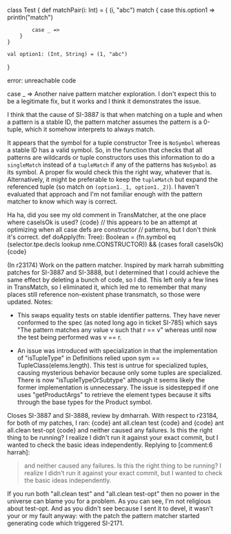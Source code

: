 class Test {
    def matchPair(i: Int) = {
        (i, "abc") match {
            case this.option1 => println("match")

            case _ =>
        }
    }

    val option1: (Int, String) = (1, "abc")
}

error: unreachable code

case _ =>
Another naive pattern matcher exploration.  I don't expect this to be a legitimate fix, but it works and I think it demonstrates the issue.

I think that the cause of SI-3887 is that when matching on a tuple and when a pattern is a stable ID, the pattern matcher assumes the pattern is a 0-tuple, which it somehow interprets to always match.

It appears that the symbol for a tuple constructor Tree is `NoSymbol` whereas a stable ID has a valid symbol.  So, in the function that checks that all patterns are wildcards or tuple constructors uses this information to do a `singleMatch` instead of a `tupleMatch` if any of the patterns has `NoSymbol` as its symbol.  A proper fix would check this the right way, whatever that is.  Alternatively, it might be preferable to keep the `tupleMatch` but expand the referenced tuple (so match on `(option1._1, option1._2)`).  I haven't evaluated that approach and I'm not familiar enough with the pattern matcher to know which way is correct.

Ha ha, did you see my old comment in TransMatcher, at the one place where caseIsOk is used?
{code}
// this appears to be an attempt at optimizing when all case defs are constructor
// patterns, but I don't think it's correct.
def doApply(fn: Tree): Boolean =
  (fn.symbol eq (selector.tpe.decls lookup nme.CONSTRUCTOR)) &&
  (cases forall caseIsOk)
{code}

(In r23174) Work on the pattern matcher.  Inspired by mark harrah submitting
patches for SI-3887 and SI-3888, but I determined that I could achieve
the same effect by deleting a bunch of code, so I did.  This left
only a few lines in TransMatch, so I eliminated it, which led me to
remember that many places still reference non-existent phase transmatch,
so those were updated.  Notes:

 * This swaps equality tests on stable identifier patterns.  They
 have never conformed to the spec (as noted long ago in ticket SI-785)
 which says "The pattern matches any value v such that r == v" whereas
 until now the test being performed was v == r.

 * An issue was introduced with specialization in that the implementation
 of "isTupleType" in Definitions relied upon sym == TupleClass(elems.length).
 This test is untrue for specialized tuples, causing mysterious behavior
 because only some tuples are specialized.  There is now "isTupleTypeOrSubtype"
 although it seems likely the former implementation is unnecessary.
 The issue is sidestepped if one uses "getProductArgs" to retrieve the element
 types because it sifts through the base types for the Product symbol.

Closes SI-3887 and SI-3888, review by dmharrah.
With respect to r23184, for both of my patches, I ran:
{code}
 ant all.clean test
{code}
and
{code}
 ant all.clean test-opt
{code}
and neither caused any failures.  Is this the right thing to be running?  I realize I didn't run it against your exact commit, but I wanted to check the basic ideas independently.
Replying to [comment:6 harrah]:
> and neither caused any failures.  Is this the right thing to be running?  I realize I didn't run it against your exact commit, but I wanted to check the basic ideas independently.

If you run both "all.clean test" and "all.clean test-opt" then no power in the universe can blame you for a problem.  As you can see, I'm not religious about test-opt.  And as you didn't see because I sent it to devel, it wasn't your or my fault anyway: with the patch the pattern matcher started generating code which triggered SI-2171.
